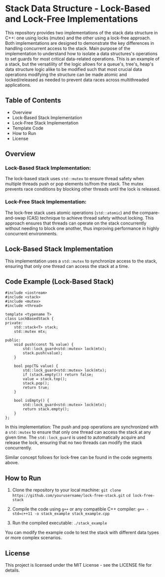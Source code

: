 # Stack Data Structure - Lock-Based and Lock-Free Implementations
This repository provides two implementations of the stack data structure in C++: one using locks (mutex) and the other using a lock-free approach. Both implementations are designed to demonstrate the key differences in handling concurrent access to the stack. Main purpose of the implementation to understand how to isolate a data structures's operations to set guards for most critical data-related operations. This is an example of a stack, but the versatility of the logic allows for a queue's, tree's, heap's data structure logic alike to be modified such that most crucial data operations modifying the structure can be made atomic and locked/released as needed to prevent data races across multithreaded applications.

## Table of Contents
* Overview
* Lock-Based Stack Implementation
* Lock-Free Stack Implementation
* Template Code
* How to Run
* License

## Overview 
### Lock-Based Stack Implementation:
The lock-based stack uses ```std::mutex``` to ensure thread safety when multiple threads push or pop elements to/from the stack. The mutex prevents race conditions by blocking other threads until the lock is released.

### Lock-Free Stack Implementation:
The lock-free stack uses atomic operations (```std::atomic```) and the compare-and-swap (CAS) technique to achieve thread safety without locking. This approach ensures that threads can operate on the stack concurrently without needing to block one another, thus improving performance in highly concurrent environments.

## Lock-Based Stack Implementation
This implementation uses a ```std::mutex``` to synchronize access to the stack, ensuring that only one thread can access the stack at a time.

## Code Example (Lock-Based Stack)
```
#include <iostream>
#include <stack>
#include <mutex>
#include <thread>

template <typename T>
class LockBasedStack {
private:
    std::stack<T> stack;
    std::mutex mtx;

public:
    void push(const T& value) {
        std::lock_guard<std::mutex> lock(mtx);
        stack.push(value);
    }

    bool pop(T& value) {
        std::lock_guard<std::mutex> lock(mtx);
        if (stack.empty()) return false;
        value = stack.top();
        stack.pop();
        return true;
    }

    bool isEmpty() {
        std::lock_guard<std::mutex> lock(mtx);
        return stack.empty();
    }
};
```

In this implementation:
The push and pop operations are synchronized with a ```std::mutex``` to ensure that only one thread can access the stack at any given time.
The ```std::lock_guard``` is used to automatically acquire and release the lock, ensuring that no two threads can modify the stack concurrently.

Similar concept follows for lock-free can be found in the code segments above.

## How to Run
1. Clone the repository to your local machine:
```git clone https://github.com/yourusername/lock-free-stack.git```
```cd lock-free-stack```

2. Compile the code using ```g++``` or any compatible C++ compiler:
```g++ -std=c++11 -o stack_example stack_example.cpp```

3. Run the compiled executable:
```./stack_example```

You can modify the example code to test the stack with different data types or more complex scenarios.

## License
This project is licensed under the MIT License - see the LICENSE file for details.
